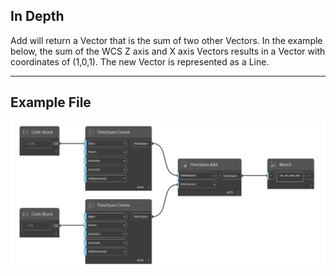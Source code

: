 ## In Depth
Add will return a Vector that is the sum of two other Vectors. In the example below, the sum of the WCS Z axis and X axis Vectors results in a Vector with coordinates of (1,0,1). The new Vector is represented as a Line.
___
## Example File

![Add](./DSCore.TimeSpan.Add_img.jpg)

